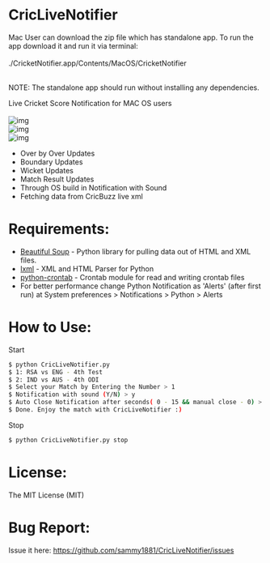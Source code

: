 # CricLiveNotifier

Mac User can download the zip file which has standalone app. To run the app download it and run it via terminal: <br /><br />
./CricketNotifier.app/Contents/MacOS/CricketNotifier <br /><br />


NOTE: The standalone app should run without installing any dependencies.


Live Cricket Score Notification for MAC OS users<br /><br />
![img](http://i.imgur.com/5CzGRdh.png)<br />
![img](http://i.imgur.com/X0SZxLa.png)<br />
![img](http://i.imgur.com/WAVBDB2.png)<br />
  - Over by Over Updates
  - Boundary Updates
  - Wicket Updates
  - Match Result Updates
  - Through OS build in Notification with Sound
  - Fetching data from CricBuzz live xml

# Requirements:

* [Beautiful Soup] - Python library for pulling data out of HTML and XML files.
* [lxml] - XML and HTML Parser for Python
* [python-crontab] - Crontab module for read and writing crontab files
* For better performance change Python Notification as 'Alerts' (after first run) at System preferences > Notifications > Python > Alerts

# How to Use:
Start
```sh
$ python CricLiveNotifier.py
$ 1: RSA vs ENG - 4th Test
$ 2: IND vs AUS - 4th ODI
$ Select your Match by Entering the Number > 1
$ Notification with sound (Y/N) > y
$ Auto Close Notification after seconds( 0 - 15 && manual close - 0) > 0
$ Done. Enjoy the match with CricLiveNotifier :)
```

Stop
```sh
$ python CricLiveNotifier.py stop
```
# License:
The MIT License (MIT)

# Bug Report:
Issue it here: https://github.com/sammy1881/CricLiveNotifier/issues

  [Beautiful Soup]: <http://www.crummy.com/software/BeautifulSoup/bs4/doc/>
  [lxml]: <http://lxml.de/>
  [python-crontab]: <https://pypi.python.org/pypi/python-crontab>

